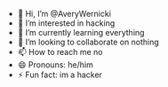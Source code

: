 - 👋 Hi, I’m @AveryWernicki
- 👀 I’m interested in hacking
- 🌱 I’m currently learning everything
- 💞️ I’m looking to collaborate on nothing
- 📫 How to reach me no
- 😄 Pronouns: he/him
- ⚡ Fun fact: im a hacker

<!---
AveryWernicki/AveryWernicki is a ✨ special ✨ repository because its `README.md` (this file) appears on your GitHub profile.
You can click the Preview link to take a look at your changes.
--->
